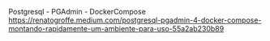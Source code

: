 Postgresql - PGAdmin - DockerCompose
https://renatogroffe.medium.com/postgresql-pgadmin-4-docker-compose-montando-rapidamente-um-ambiente-para-uso-55a2ab230b89